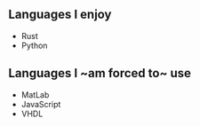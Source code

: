 ## Languages I enjoy
* Rust
* Python

## Languages I ~am forced to~ use
* MatLab
* JavaScript
* VHDL
